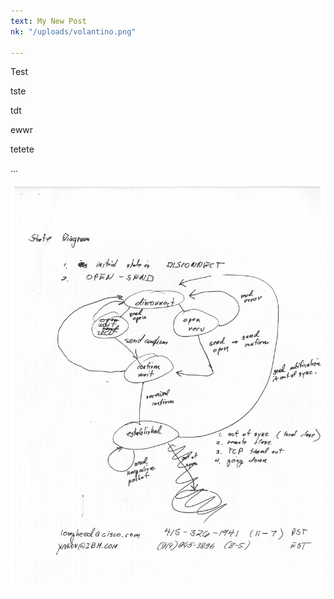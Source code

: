 ```yaml
---
text: My New Post
nk: "/uploads/volantino.png"

---
```

Test 

tste

tdt

ewwr

tetete

...

![](/uploads/BGP.jpg)